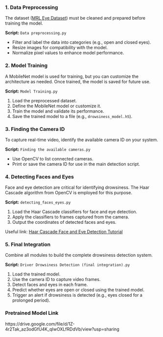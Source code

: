 <h3>1. Data Preprocessing</h3>
<p>The dataset (<a href="https://www.kaggle.com/datasets/imadeddinedjerarda/mrl-eye-dataset">MRL Eye Dataset</a>) must be cleaned and prepared before training the model.</p>
<p><strong>Script:</strong> <code>Data preprocessing.py</code></p>
<ul>
    <li>Filter and label the data into categories (e.g., open and closed eyes).</li>
    <li>Resize images for compatibility with the model.</li>
    <li>Normalize pixel values to enhance model performance.</li>
</ul>

<h3>2. Model Training</h3>
<p>A MobileNet model is used for training, but you can customize the architecture as needed. Once trained, the model is saved for future use.</p>
<p><strong>Script:</strong> <code>Model Training.py</code></p>
<ol>
    <li>Load the preprocessed dataset.</li>
    <li>Define the MobileNet model or customize it.</li>
    <li>Train the model and validate its performance.</li>
    <li>Save the trained model to a file (e.g., <code>drowsiness_model.h5</code>).</li>
</ol>

<h3>3. Finding the Camera ID</h3>
<p>To capture real-time video, identify the available camera ID on your system.</p>
<p><strong>Script:</strong> <code>Finding the available cameras.py</code></p>
<ul>
    <li>Use OpenCV to list connected cameras.</li>
    <li>Print or save the camera ID for use in the main detection script.</li>
</ul>

<h3>4. Detecting Faces and Eyes</h3>
<p>Face and eye detection are critical for identifying drowsiness. The Haar Cascade algorithm from OpenCV is employed for this purpose.</p>
<p><strong>Script:</strong> <code>detecting_faces_eyes.py</code></p>
<ol>
    <li>Load the Haar Cascade classifiers for face and eye detection.</li>
    <li>Apply the classifiers to frames captured from the camera.</li>
    <li>Output the coordinates of detected faces and eyes.</li>
</ol>
<p>Useful link: <a href="https://pythonprogramming.net/haar-cascade-face-eye-detection-python-opencv-tutorial/">Haar Cascade Face and Eye Detection Tutorial</a></p>

<h3>5. Final Integration</h3>
<p>Combine all modules to build the complete drowsiness detection system.</p>
<p><strong>Script:</strong> <code>Driver Drowsiness Detection (final integration).py</code></p>
<ol>
    <li>Load the trained model.</li>
    <li>Use the camera ID to capture video frames.</li>
    <li>Detect faces and eyes in each frame.</li>
    <li>Predict whether eyes are open or closed using the trained model.</li>
    <li>Trigger an alert if drowsiness is detected (e.g., eyes closed for a prolonged period).</li>
</ol>

<h3>Pretrained Model  Link </h3>
<p> https://drive.google.com/file/d/1Z-4r2Tak_az3odGfU4K_qIwOXLfRDdVb/view?usp=sharing</p>
